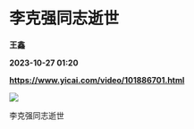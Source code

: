 # 李克强同志逝世
**王鑫**

**2023-10-27 01:20**

**https://www.yicai.com/video/101886701.html**

![](https://imgcdn.yicai.com/uppics/images/iOS/yicai/20231027084019188-3477.jpg) 

李克强同志逝世